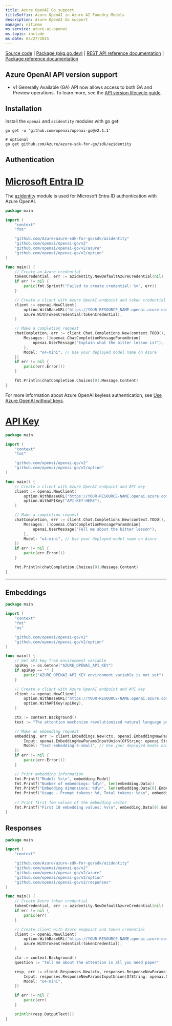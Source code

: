 ```yaml
---
title: Azure OpenAI Go support
titleSuffix: Azure OpenAI in Azure AI Foundry Models
description: Azure OpenAI Go support
manager: nitinme
ms.service: azure-ai-openai
ms.topic: include
ms.date: 03/27/2025
---
```


[Source code](https://github.com/openai/openai-go) | [Package (pkg.go.dev)](https://pkg.go.dev/github.com/openai/openai-go/v2) | [REST API reference documentation](../../latest.md) | [Package reference documentation](https://pkg.go.dev/github.com/openai/openai-go/v2#section-documentation) 

## Azure OpenAI API version support

- v1 Generally Available (GA) API now allows access to both GA and Preview operations. To learn more, see the [API version lifecycle guide](../../api-version-lifecycle.md).

## Installation

Install the `openai` and `azidentity` modules with go get:

```
go get -u 'github.com/openai/openai-go@v2.1.1'

# optional
go get github.com/Azure/azure-sdk-for-go/sdk/azidentity
```

## Authentication

# [Microsoft Entra ID](#tab/secure)

The [azidentity](https://pkg.go.dev/github.com/Azure/azure-sdk-for-go/sdk/azidentity) module is used for Microsoft Entra ID authentication with Azure OpenAI.

```go
package main

import (
	"context"
	"fmt"

	"github.com/Azure/azure-sdk-for-go/sdk/azidentity"
	"github.com/openai/openai-go/v2"
	"github.com/openai/openai-go/v2/azure"
	"github.com/openai/openai-go/v2/option"
)

func main() {
	// Create an Azure credential
	tokenCredential, err := azidentity.NewDefaultAzureCredential(nil)
	if err != nil {
		panic(fmt.Sprintf("Failed to create credential: %v", err))
	}

	// Create a client with Azure OpenAI endpoint and token credential
	client := openai.NewClient(
		option.WithBaseURL("https://YOUR-RESOURCE_NAME.openai.azure.com/openai/v1/"),
		azure.WithTokenCredential(tokenCredential),
	)

	// Make a completion request
	chatCompletion, err := client.Chat.Completions.New(context.TODO(), openai.ChatCompletionNewParams{
		Messages: []openai.ChatCompletionMessageParamUnion{
			openai.UserMessage("Explain what the bitter lesson is?"),
		},
		Model: "o4-mini", // Use your deployed model name on Azure
	})
	if err != nil {
		panic(err.Error())
	}

	fmt.Println(chatCompletion.Choices[0].Message.Content)
}
```

For more information about Azure OpenAI keyless authentication, see [Use Azure OpenAI without keys](/azure/developer/ai/keyless-connections?tabs=go%2Cazure-cli). 

# [API Key](#tab/api-key)

```go
package main

import (
	"context"
	"fmt"

	"github.com/openai/openai-go/v2"
	"github.com/openai/openai-go/v2/option"
)

func main() {
	// Create a client with Azure OpenAI endpoint and API key
	client := openai.NewClient(
		option.WithBaseURL("https://YOUR-RESOURCE-NAME.openai.azure.com/openai/v1/"),
		option.WithAPIKey("API-KEY-HERE"),
	)

	// Make a completion request
	chatCompletion, err := client.Chat.Completions.New(context.TODO(), openai.ChatCompletionNewParams{
		Messages: []openai.ChatCompletionMessageParamUnion{
			openai.UserMessage("Tell me about the bitter lesson"),
		},
		Model: "o4-mini", // Use your deployed model name on Azure
	})
	if err != nil {
		panic(err.Error())
	}

	fmt.Println(chatCompletion.Choices[0].Message.Content)
}
```

---

## Embeddings

```go
package main

import (
	"context"
	"fmt"
	"os"

	"github.com/openai/openai-go/v2"
	"github.com/openai/openai-go/v2/option"
)

func main() {
	// Get API key from environment variable
	apiKey := os.Getenv("AZURE_OPENAI_API_KEY")
	if apiKey == "" {
		panic("AZURE_OPENAI_API_KEY environment variable is not set")
	}

	// Create a client with Azure OpenAI endpoint and API key
	client := openai.NewClient(
		option.WithBaseURL("https://YOUR-RESOURCE-NAME.openai.azure.com/openai/v1/"),
		option.WithAPIKey(apiKey),
	)

	ctx := context.Background()
	text := "The attention mechanism revolutionized natural language processing"

	// Make an embedding request
	embedding, err := client.Embeddings.New(ctx, openai.EmbeddingNewParams{
		Input: openai.EmbeddingNewParamsInputUnion{OfString: openai.String(text)},
		Model: "text-embedding-3-small", // Use your deployed model name on Azure
	})
	if err != nil {
		panic(err.Error())
	}

	// Print embedding information
	fmt.Printf("Model: %s\n", embedding.Model)
	fmt.Printf("Number of embeddings: %d\n", len(embedding.Data))
	fmt.Printf("Embedding dimensions: %d\n", len(embedding.Data[0].Embedding))
	fmt.Printf("Usage - Prompt tokens: %d, Total tokens: %d\n", embedding.Usage.PromptTokens, embedding.Usage.TotalTokens)
	
	// Print first few values of the embedding vector
	fmt.Printf("First 10 embedding values: %v\n", embedding.Data[0].Embedding[:10])
}
```


## Responses

```go
package main

import (
	"context"

	"github.com/Azure/azure-sdk-for-go/sdk/azidentity"
	"github.com/openai/openai-go/v2"
	"github.com/openai/openai-go/v2/azure"
	"github.com/openai/openai-go/v2/option"
	"github.com/openai/openai-go/v2/responses"
)

func main() {
	// Create Azure token credential
	tokenCredential, err := azidentity.NewDefaultAzureCredential(nil)
	if err != nil {
		panic(err)
	}

	// Create client with Azure endpoint and token credential
	client := openai.NewClient(
		option.WithBaseURL("https://YOUR-RESOURCE-NAME.openai.azure.com/openai/v1/"),
		azure.WithTokenCredential(tokenCredential),
	)

	ctx := context.Background()
	question := "Tell me about the attention is all you need paper"

	resp, err := client.Responses.New(ctx, responses.ResponseNewParams{
		Input: responses.ResponseNewParamsInputUnion{OfString: openai.String(question)},
		Model: "o4-mini",
	})

	if err != nil {
		panic(err)
	}

	println(resp.OutputText())
}
```

